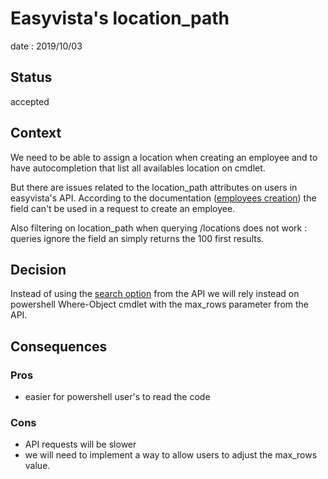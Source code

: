 # Easyvista's location_path
date : 2019/10/03

## Status
accepted

## Context
We need to be able to assign a location when creating an employee and to have autocompletion that list all availables location on cmdlet.

But there are issues related to the location_path attributes on users in easyvista's API.
According to the documentation ([employees creation](https://wiki.easyvista.com/xwiki/bin/view/Documentation/REST+API+-+Create+an+employee)) the field can't be
used in a request to create an employee.

Also filtering on location_path when querying /locations does not work : queries ignore the field an simply returns the 100 first results.

## Decision
Instead of using the [search option](https://wiki.easyvista.com/xwiki/bin/view/Documentation/REST+API+-+See+a+list+of+locations) from the API we will rely instead on powershell
Where-Object cmdlet with the max_rows parameter from the API.

## Consequences
### Pros
- easier for powershell user's to read the code
### Cons
- API requests will be slower
- we will need to implement a way to allow users to adjust the max_rows value.
